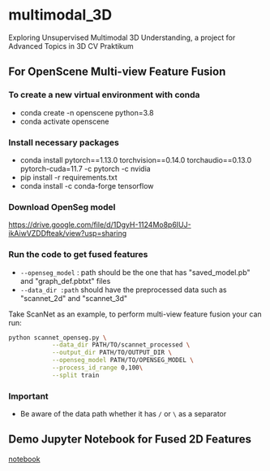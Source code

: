 # multimodal_3D
Exploring Unsupervised Multimodal 3D Understanding, a project for Advanced Topics in 3D CV Praktikum

## For OpenScene Multi-view Feature Fusion
### To create a new virtual environment with conda
- conda create -n openscene python=3.8
- conda activate openscene
### Install necessary packages
- conda install pytorch==1.13.0 torchvision==0.14.0 torchaudio==0.13.0 pytorch-cuda=11.7 -c pytorch -c nvidia
- pip install -r requirements.txt
- conda install -c conda-forge tensorflow
### Download OpenSeg model 
https://drive.google.com/file/d/1DgyH-1124Mo8p6IUJ-ikAiwVZDDfteak/view?usp=sharing

### Run the code to get fused features

- `--openseg_model` : path should be the one that has "saved_model.pb" and "graph_def.pbtxt" files
- `--data_dir :path` should have the preprocessed data such as "scannet_2d" and "scannet_3d"

Take ScanNet as an example, to perform multi-view feature fusion your can run:
```bash
python scannet_openseg.py \
            --data_dir PATH/TO/scannet_processed \
            --output_dir PATH/TO/OUTPUT_DIR \
            --openseg_model PATH/TO/OPENSEG_MODEL \
            --process_id_range 0,100\
            --split train
```
### Important
- Be aware of the data path whether it has `/` or `\` as a separator


## Demo Jupyter Notebook for Fused 2D Features
[notebook](demo_2d.ipynb)
